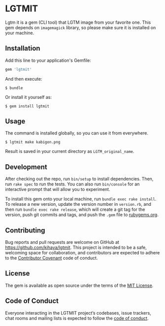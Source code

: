 # LGTMIT

Lgtm it is a gem (CLI tool) that LGTM image from your favorite one. This gem depends on `imagemagick` library, so please make sure it is installed on your machine.

## Installation

Add this line to your application's Gemfile:

```ruby
gem 'lgtmit'
```

And then execute:

    $ bundle

Or install it yourself as:

    $ gem install lgtmit

## Usage
The command is installed globally, so you can use it from everywhere.

    $ lgtmit make kabigon.png

Result is saved in your current directory as `LGTM_original_name`.

## Development

After checking out the repo, run `bin/setup` to install dependencies. Then, run `rake spec` to run the tests. You can also run `bin/console` for an interactive prompt that will allow you to experiment.

To install this gem onto your local machine, run `bundle exec rake install`. To release a new version, update the version number in `version.rb`, and then run `bundle exec rake release`, which will create a git tag for the version, push git commits and tags, and push the `.gem` file to [rubygems.org](https://rubygems.org).

## Contributing

Bug reports and pull requests are welcome on GitHub at https://github.com/kihaya/lgtmit. This project is intended to be a safe, welcoming space for collaboration, and contributors are expected to adhere to the [Contributor Covenant](http://contributor-covenant.org) code of conduct.

## License

The gem is available as open source under the terms of the [MIT License](https://opensource.org/licenses/MIT).

## Code of Conduct

Everyone interacting in the LGTMIT project’s codebases, issue trackers, chat rooms and mailing lists is expected to follow the [code of conduct](https://github.com/[USERNAME]/lgtmit/blob/master/CODE_OF_CONDUCT.md).
